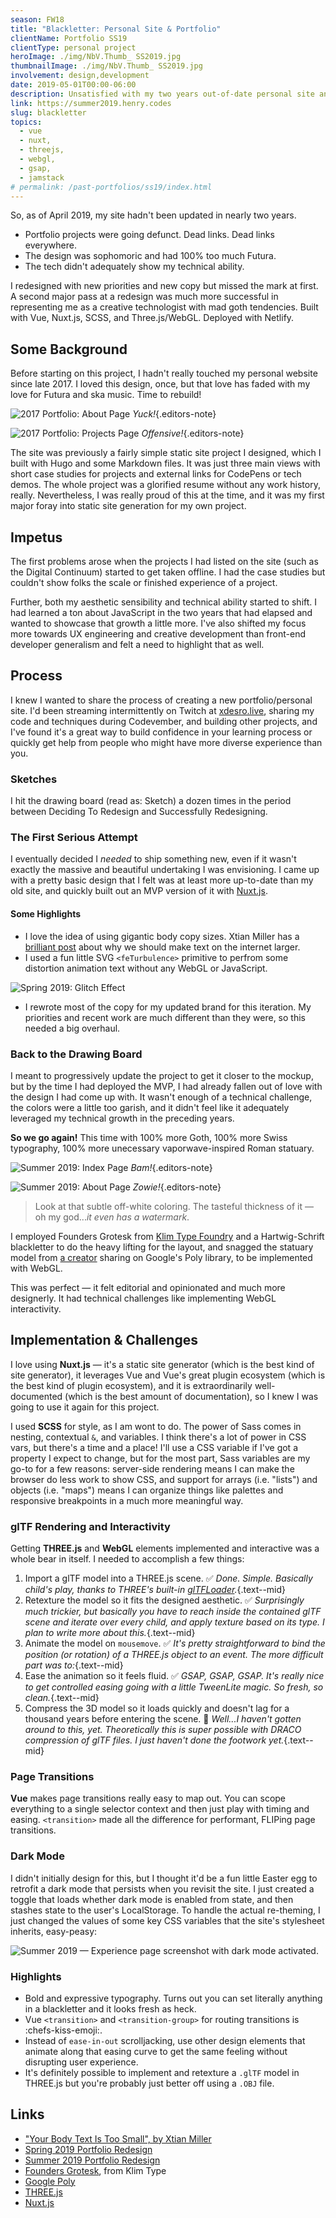 ```yaml
---
season: FW18
title: "Blackletter: Personal Site & Portfolio"
clientName: Portfolio SS19
clientType: personal project
heroImage: ./img/NbV.Thumb_ SS2019.jpg
thumbnailImage: ./img/NbV.Thumb_ SS2019.jpg
involvement: design,development
date: 2019-05-01T00:00-06:00
description: Unsatisfied with my two years out-of-date personal site and its ability to showcase my creative development ability, I endeavored to redesign with an updated aesthetic, fluid page transitions, and modern technology.
link: https://summer2019.henry.codes
slug: blackletter
topics:
  - vue
  - nuxt,
  - threejs,
  - webgl,
  - gsap,
  - jamstack
# permalink: /past-portfolios/ss19/index.html
---
```


So, as of April 2019, my site hadn't been updated in nearly two years.

- Portfolio projects were going defunct. Dead links. Dead links everywhere.
- The design was sophomoric and had 100% too much Futura.
- The tech didn't adequately show my technical ability.

I redesigned with new priorities and new copy but missed the mark at first. A second major pass at a redesign was much more successful in representing me as a creative technologist with mad goth tendencies. Built with Vue, Nuxt.js, SCSS, and Three.js/WebGL. Deployed with Netlify.

## Some Background

Before starting on this project, I hadn't really touched my personal website since late 2017. I loved this design, once, but that love has faded with my love for Futura and ska music. Time to rebuild!

![2017 Portfolio: About Page](https://res.cloudinary.com/henry-codes/image/upload/v1735169308/old-site_about_imsbq5.png)
_Yuck!_{.editors-note}

![2017 Portfolio: Projects Page](https://res.cloudinary.com/henry-codes/image/upload/v1735169307/old-site_projects_sva1iq.png)
_Offensive!_{.editors-note}

The site was previously a fairly simple static site project I designed, which I built with Hugo and some Markdown files. It was just three main views with short case studies for projects and external links for CodePens or tech demos. The whole project was a glorified resume without any work history, really. Nevertheless, I was really proud of this at the time, and it was my first major foray into static site generation for my own project.

## Impetus

The first problems arose when the projects I had listed on the site (such as the Digital Continuum) started to get taken offline. I had the case studies but couldn't show folks the scale or finished experience of a project.

Further, both my aesthetic sensibility and technical ability started to shift. I had learned a ton about JavaScript in the two years that had elapsed and wanted to showcase that growth a little more. I've also shifted my focus more towards UX engineering and creative development than front-end developer generalism and felt a need to highlight that as well.

## Process

I knew I wanted to share the process of creating a new portfolio/personal site. I'd been streaming intermittently on Twitch at [xdesro.live](https://xdesro.live), sharing my code and techniques during Codevember, and building other projects, and I've found it's a great way to build confidence in your learning process or quickly get help from people who might have more diverse experience than you.

### Sketches

I hit the drawing board (read as: Sketch) a dozen times in the period between Deciding To Redesign and Successfully Redesigning.

### The First Serious Attempt

I eventually decided I _needed_ to ship something new, even if it wasn't exactly the massive and beautiful undertaking I was envisioning. I came up with a pretty basic design that I felt was at least more up-to-date than my old site, and quickly built out an MVP version of it with [Nuxt.js](https://nuxtjs.org/).

#### Some Highlights

- I love the idea of using gigantic body copy sizes. Xtian Miller has a [brilliant post](https://blog.usejournal.com/your-body-text-is-too-small-5e02d36dc902) about why we should make text on the internet larger.
- I used a fun little SVG `<feTurbulence>` primitive to perfrom some distortion animation text without any WebGL or JavaScript.

![Spring 2019: Glitch Effect](https://res.cloudinary.com/henry-codes/image/upload/v1735169307/distortion-site_glitch-effect_khzika.gif)

- I rewrote most of the copy for my updated brand for this iteration. My priorities and recent work are much different than they were, so this needed a big overhaul.

### Back to the Drawing Board

I meant to progressively update the project to get it closer to the mockup, but by the time I had deployed the MVP, I had already fallen out of love with the design I had come up with. It wasn't enough of a technical challenge, the colors were a little too garish, and it didn't feel like it adequately leveraged my technical growth in the preceding years.

**So we go again!** This time with 100% more Goth, 100% more Swiss typography, 100% more unecessary vaporwave-inspired Roman statuary.

![Summer 2019: Index Page](https://res.cloudinary.com/henry-codes/image/upload/v1735169307/blackletter-site_index_bpbnbz.png)
_Bam!_{.editors-note}

![Summer 2019: About Page](https://res.cloudinary.com/henry-codes/image/upload/v1735169307/blackletter-site_about_dyel8r.png)
_Zowie!_{.editors-note}

> Look at that subtle off-white coloring. The tasteful thickness of it — oh my god..._it even has a watermark_.

I employed Founders Grotesk from [Klim Type Foundry](https://klim.co.nz) and a Hartwig-Schrift blackletter to do the heavy lifting for the layout, and snagged the statuary model from [a creator](https://poly.google.com/view/3bItohTj0uy) sharing on Google's Poly library, to be implemented with WebGL.

This was perfect — it felt editorial and opinionated and much more designerly. It had technical challenges like implementing WebGL interactivity.

## Implementation & Challenges

I love using **Nuxt.js** — it's a static site generator (which is the best kind of site generator), it leverages Vue and Vue's great plugin ecosystem (which is the best kind of plugin ecosystem), and it is extraordinarily well-documented (which is the best amount of documentation), so I knew I was going to use it again for this project.

I used **SCSS** for style, as I am wont to do. The power of Sass comes in nesting, contextual `&`, and variables. I think there's a lot of power in CSS vars, but there's a time and a place! I'll use a CSS variable if I've got a property I expect to change, but for the most part, Sass variables are my go-to for a few reasons: server-side rendering means I can make the browser do less work to show CSS, and support for arrays (i.e. "lists") and objects (i.e. "maps") means I can organize things like palettes and responsive breakpoints in a much more meaningful way.

### glTF Rendering and Interactivity

Getting **THREE.js** and **WebGL** elements implemented and interactive was a whole bear in itself. I needed to accomplish a few things:

1. Import a glTF model into a THREE.js scene.
   ✅ _Done. Simple. Basically child's play, thanks to THREE's built-in [glTFLoader](https://threejs.org/docs/#examples/en/loaders/GLTFLoader)._{.text--mid}
2. Retexture the model so it fits the designed aesthetic.
   ✅ _Surprisingly much trickier, but basically you have to reach inside the contained glTF scene and iterate over every child, and apply texture based on its type. I plan to write more about this._{.text--mid}
3. Animate the model on `mousemove`.
   ✅ _It's pretty straightforward to bind the position (or rotation) of a THREE.js object to an event. The more difficult part was to:_{.text--mid}
4. Ease the animation so it feels fluid.
   ✅ _GSAP, GSAP, GSAP. It's really nice to get controlled easing going with a little TweenLite magic. So fresh, so clean._{.text--mid}
5. Compress the 3D model so it loads quickly and doesn't lag for a thousand years before entering the scene.
   👀 _Well...I haven't gotten around to this, yet. Theoretically this is super possible with DRACO compression of glTF files. I just haven't done the footwork yet._{.text--mid}

### Page Transitions

**Vue** makes page transitions really easy to map out. You can scope everything to a single selector context and then just play with timing and easing. `<transition>` made all the difference for performant, FLIPing page transitions.

### Dark Mode

I didn't initially design for this, but I thought it'd be a fun little Easter egg to retrofit a dark mode that persists when you revisit the site. I just created a toggle that loads whether dark mode is enabled from state, and then stashes state to the user's LocalStorage. To handle the actual re-theming, I just changed the values of some key CSS variables that the site's stylesheet inherits, easy-peasy:

![Summer 2019 — Experience page screenshot with dark mode activated.](https://res.cloudinary.com/henry-codes/image/upload/v1735169304/Portfolio_Summer_2019_-_Experience_Page__Dark_Mode_fqmaeh.jpg)

### Highlights

- Bold and expressive typography. Turns out you can set literally anything in a blackletter and it looks fresh as heck.
- Vue `<transition>` and `<transition-group>` for routing transitions is :chefs-kiss-emoji:.
- Instead of `ease-in-out` scrolljacking, use other design elements that animate along that easing curve to get the same feeling without disrupting user experience.
- It's definitely possible to implement and retexture a `.glTF` model in THREE.js but you're probably just better off using a `.OBJ` file.

## Links

- ["Your Body Text Is Too Small", by Xtian Miller](https://blog.usejournal.com/your-body-text-is-too-small-5e02d36dc902)
- [Spring 2019 Portfolio Redesign](https://spring2019.henry.codes)
- [Summer 2019 Portfolio Redesign](https://summer2019.henry.codes)
- [Founders Grotesk](https://klim.co.nz/retail-fonts/founders-grotesk/), from Klim Type
- [Google Poly](https://poly.google.com/)
- [THREE.js](https://threejs.org/)
- [Nuxt.js](https://nuxtjs.org/)
